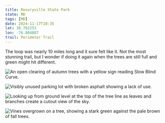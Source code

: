 ```yaml
---
title: Rosaryville State Park
state: MD
tags: [MD]
date: 2024-11-17T10:35
lat: 38.782253
lon: -76.804887
trail: Perimeter Trail
---
```


The loop was nearly 10 miles long and it sure felt like it. Not the most stunning trail, but I wonder if doing it again when the trees are still full and green might hit different.

![An open clearing of autumn trees with a yellow sign reading Slow Blind Curve.](https://filedn.com/l2AtqErIm4D4y5Y5yWfgEuz/state-parks/rosaryville/PXL_20241117_182424147.jpg)

![Visibly unused parking lot with broken asphalt showing a lack of use.](https://filedn.com/l2AtqErIm4D4y5Y5yWfgEuz/state-parks/rosaryville/PXL_20241117_160155437.jpg)

![Looking up from ground level at the top of the tree line as leaves and branches create a cutout view of the sky.](https://filedn.com/l2AtqErIm4D4y5Y5yWfgEuz/state-parks/rosaryville/PXL_20241117_164616379.jpg)

![Vines overgrown on a tree, showing a stark green against the pale brown of fall trees.](https://filedn.com/l2AtqErIm4D4y5Y5yWfgEuz/state-parks/rosaryville/PXL_20241117_182617161.PORTRAIT.jpg)
